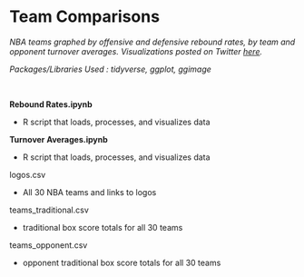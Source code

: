 # Team Comparisons

*NBA teams graphed by offensive and defensive rebound rates, by team and opponent turnover averages. Visualizations posted on Twitter [here](https://twitter.com/jeremydumalig/status/1607269743937081350?s=20&t=9jiWSzSf9w_XgQOpG5SiIw).*

*Packages/Libraries Used : tidyverse, ggplot, ggimage*

<br>

**Rebound Rates.ipynb**
* R script that loads, processes, and visualizes data

**Turnover Averages.ipynb**
* R script that loads, processes, and visualizes data

logos.csv
* All 30 NBA teams and links to logos

teams_traditional.csv
* traditional box score totals for all 30 teams

teams_opponent.csv
* opponent traditional box score totals for all 30 teams
